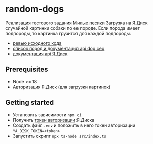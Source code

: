 # random-dogs
Реализация тестового задания [Милые песики](https://github.com/StarWayMan/tech_interview_task/blob/main/README.md)
Загрузка на Я.Диск случайной картинки собаки по ее породе. Если порода имеет подпороды, то картинка грузится для каждой подпороды.
- [ревью исходного кода](docs/review.md)
- [список пород и документация api dog.ceo](https://dog.ceo/dog-api/documentation/)
- [документация api Я.Диск](https://yandex.ru/dev/disk/poligon/)

## Prerequisites
- Node >= 18
- Авторизация Я.Диск (для загрузки картинок)

## Getting started
- Установить зависимости `npm ci`
- Получить [токен авторизации](https://yandex.ru/dev/disk/poligon/) Я.Диска
- Создать файл `.env` и положить в него токен авторизации `YA_DISK_TOKEN=<token>`
- Запустить скрипт `npx ts-node src/index.ts`
